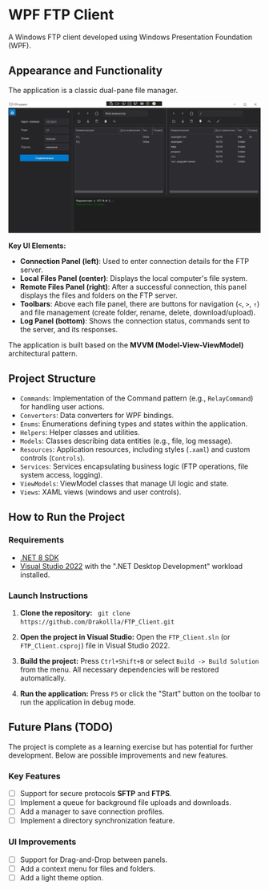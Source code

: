 # WPF FTP Client

A Windows FTP client developed using Windows Presentation Foundation (WPF).

## Appearance and Functionality

The application is a classic dual-pane file manager.

![FTP Client Main Window](./screenshots/main_window.jpg)

**Key UI Elements:**

*   **Connection Panel (left)**: Used to enter connection details for the FTP server.
*   **Local Files Panel (center)**: Displays the local computer's file system.
*   **Remote Files Panel (right)**: After a successful connection, this panel displays the files and folders on the FTP server.
*   **Toolbars**: Above each file panel, there are buttons for navigation (`<`, `>`, `↑`) and file management (create folder, rename, delete, download/upload).
*   **Log Panel (bottom)**: Shows the connection status, commands sent to the server, and its responses.

The application is built based on the **MVVM (Model-View-ViewModel)** architectural pattern.

## Project Structure

*   `Commands`: Implementation of the Command pattern (e.g., `RelayCommand`) for handling user actions.
*   `Converters`: Data converters for WPF bindings.
*   `Enums`: Enumerations defining types and states within the application.
*   `Helpers`: Helper classes and utilities.
*   `Models`: Classes describing data entities (e.g., file, log message).
*   `Resources`: Application resources, including styles (`.xaml`) and custom controls (`Controls`).
*   `Services`: Services encapsulating business logic (FTP operations, file system access, logging).
*   `ViewModels`: ViewModel classes that manage UI logic and state.
*   `Views`: XAML views (windows and user controls).

## How to Run the Project

### Requirements

*   [.NET 8 SDK](https://dotnet.microsoft.com/en-us/download/dotnet/8.0)
*   [Visual Studio 2022](https://visualstudio.microsoft.com/vs/) with the ".NET Desktop Development" workload installed.

### Launch Instructions

1.   **Clone the repository:**
    ``` git clone https://github.com/Drakollla/FTP_Client.git```

4.  **Open the project in Visual Studio:**
    Open the `FTP_Client.sln` (or `FTP_Client.csproj`) file in Visual Studio 2022.

5.  **Build the project:**
    Press `Ctrl+Shift+B` or select `Build -> Build Solution` from the menu. All necessary dependencies will be restored automatically.

6.  **Run the application:**
    Press `F5` or click the "Start" button on the toolbar to run the application in debug mode.

## Future Plans (TODO)

The project is complete as a learning exercise but has potential for further development. Below are possible improvements and new features.

### Key Features
- [ ] Support for secure protocols **SFTP** and **FTPS**.
- [ ] Implement a queue for background file uploads and downloads.
- [ ] Add a manager to save connection profiles.
- [ ] Implement a directory synchronization feature.

### UI Improvements
- [ ] Support for Drag-and-Drop between panels.
- [ ] Add a context menu for files and folders.
- [ ] Add a light theme option.
